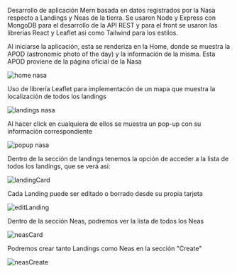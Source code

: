 Desarrollo de aplicación Mern basada en datos registrados por la Nasa respecto a Landings y Neas de la tierra. 
Se usaron Node y Express con MongoDB para el desarrollo de la API REST y para el front se usaron las librerías React y Leaflet asi como Tailwind para los estilos.

Al iniciarse la aplicación, esta se renderiza en la Home, donde se muestra la APOD (astronomic photo of the day) y la información de la misma. Esta APOD proviene de la página oficial de la Nasa

![home nasa](https://user-images.githubusercontent.com/101732872/196069030-0081003f-a177-4cb7-b9a1-b0bab8d55de2.jpg)


Uso de librería Leaflet para implementacón de un mapa que muestra la localización de todos los landings 

![landings nasa](https://user-images.githubusercontent.com/101732872/196068870-2e5a6ea9-6cd7-45ad-9697-584d943994ab.jpg)

Al hacer click en cualquiera de ellos se muestra un pop-up con su información correspondiente

![popup nasa](https://user-images.githubusercontent.com/101732872/196068910-34226255-0b5a-4af7-9c97-95edf903e0fc.jpg)

Dentro de la sección de landings tenemos la opción de acceder a la lista de todos los landings, que se verá asi:

![landingCard](https://user-images.githubusercontent.com/101732872/196069185-f6cbda38-83cb-4983-840d-6751e7416ddb.jpg)

Cada Landing puede ser editado o borrado desde su propia tarjeta

![editLanding](https://user-images.githubusercontent.com/101732872/196069246-5c7e52bd-342b-4c40-b8e6-82ebd42cc476.jpg)

Dentro de la sección Neas, podremos ver la lista de todos los Neas

![neasCard](https://user-images.githubusercontent.com/101732872/196069292-fae3d39f-9954-4395-b4ab-06d42ff833f1.jpg)

Podremos crear tanto Landings como Neas en la sección "Create"

![neasCreate](https://user-images.githubusercontent.com/101732872/196069340-20b562aa-0ab7-4fd8-a412-ecded9604ad0.jpg)







